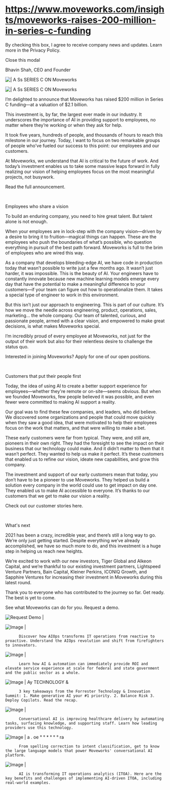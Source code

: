 # https://www.moveworks.com/insights/moveworks-raises-200-million-in-series-c-funding

By checking this box, I agree to receive company news and updates. Learn more in the Privacy Policy.







  Close this modal
  



Bhavin Shah, CEO and Founder


![ | A Ss SERIES C ON Moveworks](https://www.moveworks.com/hubfs/33_MW_Blog_Feature_MW%20Funding%20Announcement-02-v4.jpg)

![ | A Ss SERIES C ON Moveworks](https://www.moveworks.com/hubfs/33_MW_Blog_Feature_MW%20Funding%20Announcement-02-v4.jpg)

I’m delighted to announce that Moveworks has raised $200 million in Series C funding—at a valuation of $2.1 billion. 

This investment is, by far, the largest ever made in our industry. It underscores the importance of AI in providing support to employees, no matter where they’re working or when they ask for help.

It took five years, hundreds of people, and thousands of hours to reach this milestone in our journey. Today, I want to focus on two remarkable groups of people who've fueled our success to this point: our employees and our customers.

At Moveworks, we understand that AI is critical to the future of work. And today’s investment enables us to take some massive leaps forward in fully realizing our vision of helping employees focus on the most meaningful projects, not busywork.

Read the full announcement.

 

Employees who share a vision

To build an enduring company, you need to hire great talent. But talent alone is not enough.

When your employees are in lock-step with the company vision—driven by a desire to bring it to fruition—magical things can happen. These are the employees who push the boundaries of what’s possible, who question everything in pursuit of the best path forward. Moveworks is full to the brim of employees who are wired this way.

As a company that develops bleeding-edge AI, we have code in production today that wasn’t possible to write just a few months ago. It wasn’t just harder, it was impossible. This is the beauty of AI. Your engineers have to constantly innovate because new machine learning models emerge every day that have the potential to make a meaningful difference to your customers—if your team can figure out how to operationalize them. It takes a special type of engineer to work in this environment.

But this isn’t just our approach to engineering. This is part of our culture. It’s how we move the needle across engineering, product, operations, sales, marketing… the whole company. Our team of talented, curious, and passionate people, armed with a clear vision, and empowered to make great decisions, is what makes Moveworks special.

I’m incredibly proud of every employee at Moveworks, not just for the output of their work but also for their relentless desire to challenge the status quo.

Interested in joining Moveworks? Apply for one of our open positions.

 

Customers that put their people first

Today, the idea of using AI to create a better support experience for employees—whether they're remote or on-site—seems obvious. But when we founded Moveworks, few people believed it was possible, and even fewer were committed to making AI support a reality.

Our goal was to find these few companies, and leaders, who did believe. We discovered some organizations and people that could move quickly when they saw a good idea, that were motivated to help their employees focus on the work that matters, and that were willing to make a bet.

These early customers were far from typical. They were, and still are, pioneers in their own right. They had the foresight to see the impact on their business that our technology could make. And it didn’t matter to them that it wasn’t perfect. They wanted to help us make it perfect. It’s these customers that enabled us to refine our vision, ideate new capabilities, and grow this company.

The investment and support of our early customers mean that today, you don’t have to be a pioneer to use Moveworks. They helped us build a solution every company in the world could use to get impact on day one. They enabled us to make AI accessible to everyone. It’s thanks to our customers that we get to make our vision a reality.

Check out our customer stories here.

 

What's next

2021 has been a crazy, incredible year, and there’s still a long way to go. We’re only just getting started. Despite everything we’ve already accomplished, we have so much more to do, and this investment is a huge step in helping us reach new heights.

We’re excited to work with our new investors, Tiger Global and Alkeon Capital, and we’re thankful to our existing investment partners, Lightspeed Venture Partners, Bain Capital, Kleiner Perkins, ICONIQ Growth, and Sapphire Ventures for increasing their investment in Moveworks during this latest round. 

Thank you to everyone who has contributed to the journey so far. Get ready. The best is yet to come.

See what Moveworks can do for you. Request a demo.

![Request Demo | ](https://no-cache.hubspot.com/cta/default/4204135/01fb8c68-5711-46f6-afd0-c984065bc3c4.png)

![Image | ](https://www.moveworks.com/hs-fs/hubfs/AIOps-featured-image.png)


          Discover how AIOps transforms IT operations from reactive to proactive. Understand the AIOps revolution and shift from firefighters to innovators.
        

![Image | ](https://www.moveworks.com/hs-fs/hubfs/Public-Sector-Convo-AI.png)


          Learn how AI & automation can immediately provide ROI and elevate service experience at scale for federal and state government and the public sector as a whole.
        

![Image | Ay TECHNOLOGY &](https://www.moveworks.com/hs-fs/hubfs/Forrester%20T%26I%20%281%29.png)


          3 key takeaways from the Forrester Technology & Innovation Summit: 1. Make generative AI your #1 priority. 2. Balance Risk 3. Deploy Copilots. Read the recap.
        

![Image | ](https://www.moveworks.com/hs-fs/hubfs/healthcare-test.png)


          Conversational AI is improving healthcare delivery by automating tasks, surfacing knowledge, and supporting staff. Learn how leading providers use this technology.
        

![Image | a . oe ° ° * ° ° ° ra](https://www.moveworks.com/hs-fs/hubfs/Moveworks_LLM_Feature.png)


          From spelling correction to intent classification, get to know the large language models that power Moveworks' conversational AI platform.
        

![Image | ](https://www.moveworks.com/hs-fs/hubfs/ITOA_feature.png)


          AI is transforming IT operations analytics (ITOA). Here are the key benefits and challenges of implementing AI-driven ITOA, including real-world examples.
        

